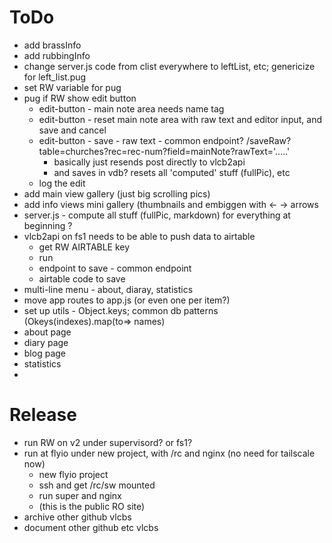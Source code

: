 

# ToDo

* add brassInfo
* add rubbingInfo
* change server.js code from clist everywhere to leftList, etc; genericize for left_list.pug
* set RW variable for pug
* pug if RW show edit button
  * edit-button - main note area needs name tag
  * edit-button - reset main note area with raw text and editor input, and save and cancel
  * edit-button - save - raw text - common endpoint? /saveRaw?table=churches?rec=rec-num?field=mainNote?rawText='.....'
    * basically just resends post directly to vlcb2api
    * and saves in vdb? resets all 'computed' stuff (fullPic), etc
  * log the edit
* add main view gallery (just big scrolling pics)
* add info views mini gallery (thumbnails and embiggen with <- -> arrows
* server.js - compute all stuff (fullPic, markdown) for everything at beginning ?
* vlcb2api on fs1 needs to be able to push data to airtable
  * get RW AIRTABLE key
  * run
  * endpoint to save - common endpoint
  * airtable code to save
* multi-line menu - about, diaray, statistics
* move app routes to app.js (or even one per item?)
* set up utils - Object.keys;  common db patterns  (Okeys(indexes).map(to=> names)
* about page
* diary page
* blog page
* statistics
* 












# Release
* run RW on v2 under supervisord? or fs1?
* run at flyio under new project, with /rc and nginx (no need for tailscale now)
  * new flyio project
  * ssh and get /rc/sw mounted
  * run super and nginx 
  * (this is the public RO site)
* archive other github vlcbs
* document other github etc vlcbs
